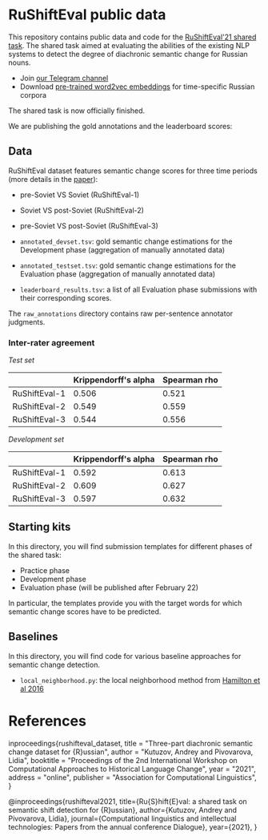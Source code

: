 # RuShiftEval public data

This repository contains public data and code for the [RuShiftEval'21 shared task](http://www.dialog-21.ru/media/5296/pivovarovalpluskutuzova151.pdf).
The shared task aimed at evaluating the abilities of the existing NLP systems to detect the degree of diachronic semantic change for Russian nouns.

- Join [our Telegram channel](https://t.me/rushifteval)
- Download [pre-trained word2vec embeddings](https://competitions.codalab.org/competitions/28340#participate-get_data) for time-specific Russian corpora

The shared task is now officially finished.

We are publishing the gold annotations and the leaderboard scores:

## Data
RuShiftEval dataset features semantic change scores for three time periods (more details in the [paper](http://www.dialog-21.ru/media/5296/pivovarovalpluskutuzova151.pdf)):

- pre-Soviet VS Soviet (RuShiftEval-1)
- Soviet VS post-Soviet (RuShiftEval-2)
- pre-Soviet VS post-Soviet (RuShiftEval-3)

- `annotated_devset.tsv`: gold semantic change estimations for the Development phase (aggregation of manually annotated data)
- `annotated_testset.tsv`: gold semantic change estimations for the Evaluation phase (aggregation of manually annotated data)
- `leaderboard_results.tsv`:  a list of all Evaluation phase submissions with their corresponding scores.

The `raw_annotations` directory contains raw per-sentence annotator judgments.

### Inter-rater agreement
*Test set*

|              | Krippendorff's alpha | Spearman rho |
|--------------|----------------------|--------------|
| RuShiftEval-1|  0.506               | 0.521        |
| RuShiftEval-2|  0.549               | 0.559        |
| RuShiftEval-3|  0.544               | 0.556        |


*Development set*

|              | Krippendorff's alpha | Spearman rho |
|--------------|----------------------|--------------|
| RuShiftEval-1|  0.592               | 0.613        |
| RuShiftEval-2|  0.609               | 0.627        |
| RuShiftEval-3|  0.597               | 0.632        |



## Starting kits

In this directory, you will find submission templates for different phases of the shared task:
- Practice phase
- Development phase
- Evaluation phase (will be published after February 22)

In particular, the templates provide you with the target words for which semantic change scores have to be predicted.

## Baselines

In this directory, you will find code for various baseline approaches for semantic change detection.

- `local_neighborhood.py`: the local neighborhood method from [Hamilton et al 2016](https://www.aclweb.org/anthology/D16-1229/)


# References

inproceedings{rushifteval_dataset,
title = "Three-part diachronic semantic change dataset for {R}ussian",
author = "Kutuzov, Andrey  and  Pivovarova, Lidia",
booktitle = "Proceedings of the 2nd International Workshop on Computational Approaches to Historical Language Change",
year = "2021",
address = "online",
publisher = "Association for Computational Linguistics",
}


@inproceedings{rushifteval2021,
title={Ru{S}hift{E}val: a shared task on semantic shift detection for {R}ussian},
author={Kutuzov, Andrey and Pivovarova, Lidia},
journal={Computational linguistics and intellectual technologies: Papers from the annual conference Dialogue},
year={2021},
}




